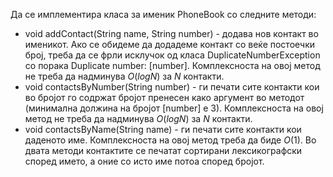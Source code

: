 Да се имплементира класа за именик PhoneBook со следните методи:

- void addContact(String name, String number) - додава нов контакт во именикот. Ако се обидеме да додадеме контакт со веќе постоечки број, треба да се фрли исклучок од класа DuplicateNumberException со порака Duplicate number: [number]. Комплексноста на овој метод не треба да надминува $O(log N)$ за $N$ контакти.
- void contactsByNumber(String number) - ги печати сите контакти кои во бројот го содржат бројот пренесен како аргумент во методот (минимална должина на бројот [number] е 3). Комплексноста на овој метод не треба да надминува $O(log N)$ за $N$ контакти.
- void contactsByName(String name) - ги печати сите контакти кои даденото име. Комплексноста на овој метод треба да биде $O(1)$.
Во двата методи контактите се печатат сортирани лексикографски според името, а оние со исто име потоа според бројот.
